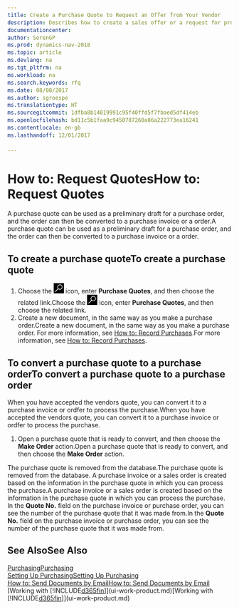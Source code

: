 ```yaml
---
title: Create a Purchase Quote to Request an Offer from Your Vendor
description: Describes how to create a sales offer or a request for proposal (RFQ) document to record your offer to a customer to sell products under certain terms.
documentationcenter: 
author: SorenGP
ms.prod: dynamics-nav-2018
ms.topic: article
ms.devlang: na
ms.tgt_pltfrm: na
ms.workload: na
ms.search.keywords: rfq
ms.date: 08/08/2017
ms.author: sgroespe
ms.translationtype: HT
ms.sourcegitcommit: 1dfba8b14019991c95f40ffd5f7fbaed5df414eb
ms.openlocfilehash: bd11c5b1faa9c9450787260a86a222773ea16241
ms.contentlocale: en-gb
ms.lasthandoff: 12/01/2017

---
```

# <a name="how-to-request-quotes"></a><span data-ttu-id="52d81-103">How to: Request Quotes</span><span class="sxs-lookup"><span data-stu-id="52d81-103">How to: Request Quotes</span></span>
<span data-ttu-id="52d81-104">A purchase quote can be used as a preliminary draft for a purchase order, and the order can then be converted to a purchase invoice or a order.</span><span class="sxs-lookup"><span data-stu-id="52d81-104">A purchase quote can be used as a preliminary draft for a purchase order, and the order can then be converted to a purchase invoice or a order.</span></span>


## <a name="to-create-a-purchase-quote"></a><span data-ttu-id="52d81-105">To create a purchase quote</span><span class="sxs-lookup"><span data-stu-id="52d81-105">To create a purchase quote</span></span>
1. <span data-ttu-id="52d81-106">Choose the ![Search for Page or Report](media/ui-search/search_small.png "Search for Page or Report icon") icon, enter **Purchase Quotes**, and then choose the related link.</span><span class="sxs-lookup"><span data-stu-id="52d81-106">Choose the ![Search for Page or Report](media/ui-search/search_small.png "Search for Page or Report icon") icon, enter **Purchase Quotes**, and then choose the related link.</span></span>
2. <span data-ttu-id="52d81-107">Create a new document, in the same way as you make a purchase order.</span><span class="sxs-lookup"><span data-stu-id="52d81-107">Create a new document, in the same way as you make a purchase order.</span></span> <span data-ttu-id="52d81-108">For more information, see [How to: Record Purchases](purchasing-how-record-purchases.md).</span><span class="sxs-lookup"><span data-stu-id="52d81-108">For more information, see [How to: Record Purchases](purchasing-how-record-purchases.md).</span></span>

## <a name="to-convert-a-purchase-quote-to-a-purchase-order"></a><span data-ttu-id="52d81-109">To convert a purchase quote to a purchase order</span><span class="sxs-lookup"><span data-stu-id="52d81-109">To convert a purchase quote to a purchase order</span></span>
<span data-ttu-id="52d81-110">When you have accepted the vendors quote, you can convert it to a purchase invoice or ordfer to process the purchase.</span><span class="sxs-lookup"><span data-stu-id="52d81-110">When you have accepted the vendors quote, you can convert it to a purchase invoice or ordfer to process the purchase.</span></span>

1. <span data-ttu-id="52d81-111">Open a purchase quote that is ready to convert, and then choose the **Make Order** action.</span><span class="sxs-lookup"><span data-stu-id="52d81-111">Open a purchase quote that is ready to convert, and then choose the **Make Order** action.</span></span>

<span data-ttu-id="52d81-112">The purchase quote is removed from the database.</span><span class="sxs-lookup"><span data-stu-id="52d81-112">The purchase quote is removed from the database.</span></span> <span data-ttu-id="52d81-113">A purchase invoice or a sales order is created based on the information in the purchase quote in which you can process the purchase.</span><span class="sxs-lookup"><span data-stu-id="52d81-113">A purchase invoice or a sales order is created based on the information in the purchase quote in which you can process the purchase.</span></span> <span data-ttu-id="52d81-114">In the **Quote No.** field on the purchase invoice or purchase order, you can see the number of the purchase quote that it was made from.</span><span class="sxs-lookup"><span data-stu-id="52d81-114">In the **Quote No.** field on the purchase invoice or purchase order, you can see the number of the purchase quote that it was made from.</span></span>

## <a name="see-also"></a><span data-ttu-id="52d81-115">See Also</span><span class="sxs-lookup"><span data-stu-id="52d81-115">See Also</span></span>
[<span data-ttu-id="52d81-116">Purchasing</span><span class="sxs-lookup"><span data-stu-id="52d81-116">Purchasing</span></span>](purchasing-manage-purchasing.md)  
[<span data-ttu-id="52d81-117">Setting Up Purchasing</span><span class="sxs-lookup"><span data-stu-id="52d81-117">Setting Up Purchasing</span></span>](purchasing-setup-purchasing.md)  
[<span data-ttu-id="52d81-118">How to: Send Documents by Email</span><span class="sxs-lookup"><span data-stu-id="52d81-118">How to: Send Documents by Email</span></span>](ui-how-send-documents-email.md)  
<span data-ttu-id="52d81-119">[Working with [!INCLUDE[d365fin](includes/d365fin_md.md)]](ui-work-product.md)</span><span class="sxs-lookup"><span data-stu-id="52d81-119">[Working with [!INCLUDE[d365fin](includes/d365fin_md.md)]](ui-work-product.md)</span></span>

